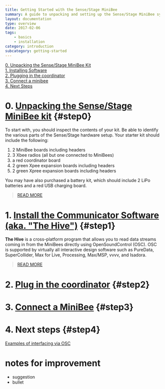```yaml
---
title: Getting Started with the Sense/Stage MiniBee
summary: A guide to unpacking and setting up the Sense/Stage MiniBee system for first time users.
layout: documentation
type: overview
date: 2017-02-06
tags:
    - basics
    - installation
category: introduction
subcategory: getting-started
---
```


[0. Unpacking the Sense/Stage MiniBee Kit](#step0)<br />
[1. Installing Software](#step1)<br />
[2. Plugging in the coordinator](#step2)<br />
[3. Connect a minibee](#step3)<br />
[4. Next Steps](#step4)<br />

# 0. [Unpacking the Sense/Stage MiniBee kit](unpacking-the-sensestage-kit) {#step0}

To start with, you should inspect the contents of your kit. Be able to identify the various parts of the Sense/Stage hardware setup. Your starter kit should include the following:

1. 2 MiniBee boards including headers
2. 3 Xbee radios (all but one connected to MiniBees)
3. a red coordinator board
4. 2 green Xpee expansion boards including headers
5. 2 green Xpree expansion boards including headers

You may have also purchased a battery kit, which should include 2 LiPo batteries and a red USB charging board.

> [READ MORE](unpacking-the-sensestage-kit)

# 1. [Install the Communicator Software (aka. "The Hive")](install-the-hive-software) {#step1}

**The Hive** is a cross-platform program that allows you to read data streams coming in from the MiniBees directly using OpenSoundControl (OSC). OSC is supported by virtually all interactive design software such as PureData, SuperCollider, Max for Live, Processing, Max/MSP, vvvv, and Isadora.

> [READ MORE](install-the-hive-software)


# 2. [Plug in the coordinator](connecting-the-coordinator) {#step2}

# 3. [Connect a MiniBee](connecting-a-minibee-for-the-first-time) {#step3}

# 4. Next steps {#step4}

[Examples of interfacing via OSC](examples-of-interfacing-via-osc)

# notes for improvement
* suggestion
* bullet
